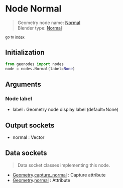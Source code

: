 
# Node Normal

> Geometry node name: [Normal](https://docs.blender.org/manual/en/latest/modeling/geometry_nodes/input/normal.html)<br>
  Blender type: [Normal](https://docs.blender.org/api/current/bpy.types.GeometryNodeInputNormal.html)
  
<sub>go to [index](/docs/index.md)</sub>

Initialization
--------------

```python
from geonodes import nodes
node = nodes.Normal(label=None)
```



## Arguments


### Node label

- label : Geometry node display label (default=None)

## Output sockets

- normal : Vector

## Data sockets

> Data socket classes implementing this node.
  
  
- [Geometry](/docs/sockets/Geometry.md).[capture_normal](/docs/sockets/Geometry.md#capture_normal) : Capture attribute
- [Geometry](/docs/sockets/Geometry.md).[normal](/docs/sockets/Geometry.md#normal) : Attribute
  
